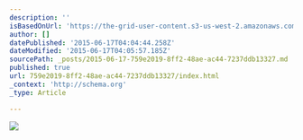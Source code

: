 ```yaml
---
description: ''
isBasedOnUrl: 'https://the-grid-user-content.s3-us-west-2.amazonaws.com/c59261a1-315d-4283-8fa2-fdd3097e78a3.jpg'
author: []
datePublished: '2015-06-17T04:04:44.258Z'
dateModified: '2015-06-17T04:05:57.185Z'
sourcePath: _posts/2015-06-17-759e2019-8ff2-48ae-ac44-7237ddb13327.md
published: true
url: 759e2019-8ff2-48ae-ac44-7237ddb13327/index.html
_context: 'http://schema.org'
_type: Article

---
```

![](https://the-grid-user-content.s3-us-west-2.amazonaws.com/c59261a1-315d-4283-8fa2-fdd3097e78a3.jpg)